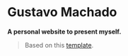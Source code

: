 # Gustavo Machado

**A personal website to present myself.**
> Based on this [template](https://github.com/bedimcode/responsive-portfolio-website-Ansel).
